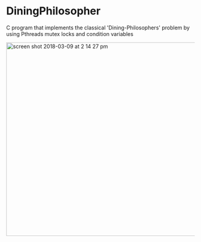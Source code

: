 # DiningPhilosopher
C program that implements the classical 'Dining-Philosophers' problem by using Pthreads mutex locks and condition variables

<img width="517" alt="screen shot 2018-03-09 at 2 14 27 pm" src="https://user-images.githubusercontent.com/20143504/37227854-3b4f4b0a-23a4-11e8-9113-20d1efa4ae1b.png">

